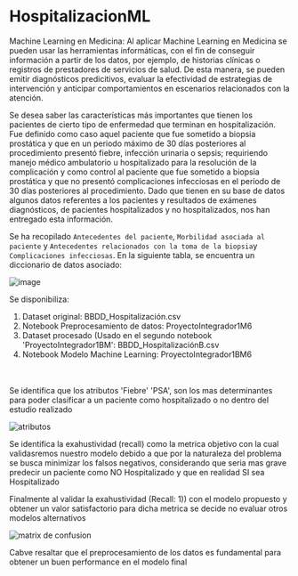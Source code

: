# HospitalizacionML
Machine Learning en Medicina: Al aplicar Machine Learning en Medicina se pueden usar las herramientas informáticas, con el fin de conseguir 
información a partir de los datos, por ejemplo, de historias clínicas o registros de prestadores de servicios de salud. De esta manera, se 
pueden emitir diagnósticos predicitivos, evaluar la efectividad de estrategias de intervención y anticipar comportamientos en escenarios 
relacionados con la atención.

Se desea saber las características más importantes que tienen los pacientes de cierto tipo de enfermedad que terminan en hospitalización. 
Fue definido como caso aquel paciente que fue sometido a biopsia prostática y que en un periodo máximo de 30 días posteriores al procedimiento 
presentó fiebre, infección urinaria o sepsis; requiriendo manejo médico ambulatorio u hospitalizado para la resolución de la complicación y 
como control al paciente que fue sometido a biopsia prostática y que no presentó complicaciones infecciosas en el período de 30 días posteriores
al procedimiento. Dado que tienen en su base de datos algunos datos referentes a los pacientes y resultados de exámenes diagnósticos, de pacientes
hospitalizados y no hospitalizados, nos han entregado esta información.  

Se ha recopilado `Antecedentes del paciente`, `Morbilidad asociada al paciente` y `Antecedentes relacionados con la toma de la biopsia`y 
`Complicaciones infecciosas`. En la siguiente tabla, se encuentra un diccionario de datos asociado:

![image](https://user-images.githubusercontent.com/118769777/220240501-8c21461d-2de5-495b-954e-10fb9bf38014.png)


Se disponibiliza:<br>
1. Dataset original: BBDD_Hospitalización.csv<br>
2. Notebook Preprocesamiento de datos: ProyectoIntegrador1M6<br>
3. Dataset procesado (Usado en el segundo notebook 'ProyectoIntegrador1BM': BBDD_HospitalizaciónB.csv<br>
4. Notebook Modelo Machine Learning: ProyectoIntegrador1BM6<br>

<br>
<br>
Se identifica que los atributos 'Fiebre' 'PSA', son los mas determinantes para poder clasificar a un paciente como hospitalizado o no dentro del 
estudio realizado<br>

![atributos](https://github.com/harlantonguino/HospitalizacionML/assets/9009541/cded8738-e04a-42f4-8eb0-797c4413152e)

Se identifica la exahustividad (recall) como la metrica objetivo con la cual validasremos nuestro modelo debido a que por la naturaleza del problema 
se busca minimizar los falsos negativos, considerando que seria mas grave predecir un paciente como NO Hospitalizado y que en realidad SI sea Hospitalizado<br>

Finalmente al validar la exahustividad (Recall: 1)) con el modelo propuesto y obtener un valor satisfactorio para dicha metrica se decide no evaluar otros modelos alternativos<br>

![matrix de confusion](https://github.com/harlantonguino/HospitalizacionML/assets/9009541/75bfdcd5-e68c-47bd-bfb4-384e30856383)

Cabve resaltar que el preprocesamiento de los datos es fundamental para obtener un buen performance en el modelo final

